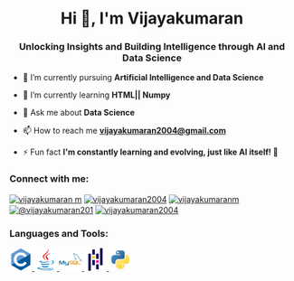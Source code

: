 <h1 align="center">Hi 👋, I'm Vijayakumaran</h1>
<h3 align="center">Unlocking Insights and Building Intelligence through AI and Data Science</h3>

- 🔭 I’m currently pursuing **Artificial Intelligence and Data Science**

- 🌱 I’m currently learning **HTML|| Numpy**

- 💬 Ask me about **Data Science**

- 📫 How to reach me **vijayakumaran2004@gmail.com**

- ⚡ Fun fact **I'm constantly learning and evolving, just like AI itself! 🚀**

<h3 align="left">Connect with me:</h3>
<p align="left">
<a href="https://linkedin.com/in/vijayakumaran m" target="blank"><img align="center" src="https://raw.githubusercontent.com/rahuldkjain/github-profile-readme-generator/master/src/images/icons/Social/linked-in-alt.svg" alt="vijayakumaran m" height="30" width="40" /></a>
<a href="https://kaggle.com/vijayakumaran2004" target="blank"><img align="center" src="https://raw.githubusercontent.com/rahuldkjain/github-profile-readme-generator/master/src/images/icons/Social/kaggle.svg" alt="vijayakumaran2004" height="30" width="40" /></a>
<a href="https://www.codechef.com/users/vijayakumaranm" target="blank"><img align="center" src="https://cdn.jsdelivr.net/npm/simple-icons@3.1.0/icons/codechef.svg" alt="vijayakumaranm" height="30" width="40" /></a>
<a href="https://www.hackerrank.com/vijayakumaran201" target="blank"><img align="center" src="https://raw.githubusercontent.com/rahuldkjain/github-profile-readme-generator/master/src/images/icons/Social/hackerrank.svg" alt="@vijayakumaran201" height="30" width="40" /></a>
<a href="https://www.leetcode.com/vijayakumaran2004" target="blank"><img align="center" src="https://raw.githubusercontent.com/rahuldkjain/github-profile-readme-generator/master/src/images/icons/Social/leet-code.svg" alt="vijayakumaran2004" height="30" width="40" /></a>
</p>

<h3 align="left">Languages and Tools:</h3>
<p align="left"> <a href="https://www.cprogramming.com/" target="_blank" rel="noreferrer"> <img src="https://raw.githubusercontent.com/devicons/devicon/master/icons/c/c-original.svg" alt="c" width="40" height="40"/> </a> <a href="https://www.java.com" target="_blank" rel="noreferrer"> <img src="https://raw.githubusercontent.com/devicons/devicon/master/icons/java/java-original.svg" alt="java" width="40" height="40"/> </a> <a href="https://www.mysql.com/" target="_blank" rel="noreferrer"> <img src="https://raw.githubusercontent.com/devicons/devicon/master/icons/mysql/mysql-original-wordmark.svg" alt="mysql" width="40" height="40"/> </a> <a href="https://pandas.pydata.org/" target="_blank" rel="noreferrer"> <img src="https://raw.githubusercontent.com/devicons/devicon/2ae2a900d2f041da66e950e4d48052658d850630/icons/pandas/pandas-original.svg" alt="pandas" width="40" height="40"/> </a> <a href="https://www.python.org" target="_blank" rel="noreferrer"> <img src="https://raw.githubusercontent.com/devicons/devicon/master/icons/python/python-original.svg" alt="python" width="40" height="40"/> </a> </p>
